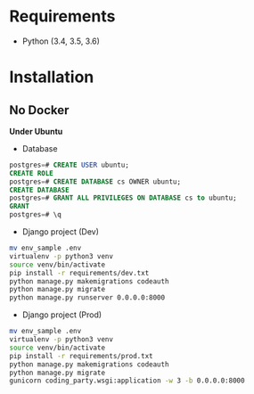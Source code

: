 # Requirements
- Python (3.4, 3.5, 3.6)

# Installation
## No Docker
**Under Ubuntu**
- Database
```sql
postgres=# CREATE USER ubuntu;
CREATE ROLE
postgres=# CREATE DATABASE cs OWNER ubuntu;
CREATE DATABASE
postgres=# GRANT ALL PRIVILEGES ON DATABASE cs to ubuntu;
GRANT
postgres=# \q
```
- Django project (Dev)
```bash
mv env_sample .env
virtualenv -p python3 venv
source venv/bin/activate
pip install -r requirements/dev.txt
python manage.py makemigrations codeauth
python manage.py migrate
python manage.py runserver 0.0.0.0:8000
```

- Django project (Prod)
```bash
mv env_sample .env
virtualenv -p python3 venv
source venv/bin/activate
pip install -r requirements/prod.txt
python manage.py makemigrations codeauth
python manage.py migrate
gunicorn coding_party.wsgi:application -w 3 -b 0.0.0.0:8000
```